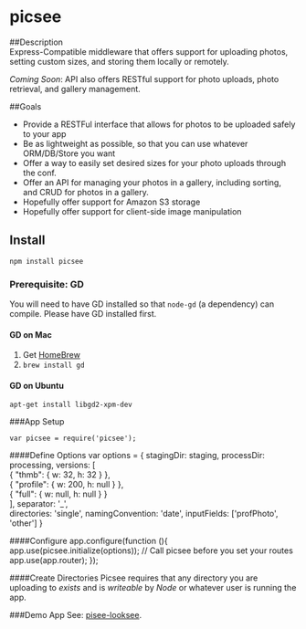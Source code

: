 picsee
=================

##Description  
Express-Compatible middleware that offers support for uploading photos, setting custom sizes, and 
storing them locally or remotely.  

_Coming Soon_: API also offers RESTful support for photo uploads, photo retrieval, 
and gallery management.

##Goals

* Provide a RESTFul interface that allows for photos to be uploaded safely to your app
* Be as lightweight as possible, so that you can use whatever ORM/DB/Store you want
* Offer a way to easily set desired sizes for your photo uploads through the conf.
* Offer an API for managing your photos in a gallery, including sorting, and CRUD for photos
in a gallery.
* Hopefully offer support for Amazon S3 storage
* Hopefully offer support for client-side image manipulation

## Install

    npm install picsee


### Prerequisite: GD  

You will need to have GD installed so that `node-gd` (a dependency) can compile. Please have GD installed first.

#### GD on Mac  
1. Get [HomeBrew](http://mxcl.github.io/homebrew/)
2. `brew install gd`

#### GD on Ubuntu
    apt-get install libgd2-xpm-dev

###App Setup

    var picsee = require('picsee');

####Define Options
    var options = {
      stagingDir: staging,
      processDir: processing,
      versions: [  
        { "thmb": { w: 32, h: 32 } },   
        { "profile": { w: 200, h: null } },  
        { "full": { w: null, h: null } }  
      ],
      separator: '_',  
      directories: 'single',
      namingConvention: 'date',
      inputFields: ['profPhoto', 'other']
    }

####Configure
    app.configure(function (){
      app.use(picsee.initialize(options));
      // Call picsee before you set your routes
      app.use(app.router);
    });

####Create Directories
Picsee requires that any directory you are uploading to _exists_ and is _writeable_ by _Node_ or whatever user is running the app. 

###Demo App
See: [pisee-looksee](https://github.com/dlochrie/picsee-looksee).





